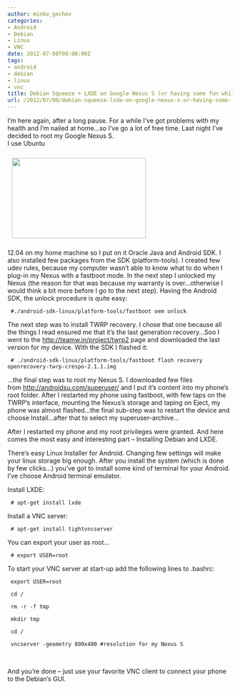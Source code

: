 ```yaml
---
author: minko_gechev
categories:
- Android
- Debian
- Linux
- VNC
date: 2012-07-08T00:00:00Z
tags:
- android
- debian
- linux
- vnc
title: Debian Squeeze + LXDE on Google Nexus S (or having some fun while suffering)
url: /2012/07/08/debian-squeeze-lxde-on-google-nexus-s-or-having-some-fun-while-suffering/
---
```


I’m here again, after a long pause. For a while I’ve got problems with my health and I’m nailed at home...so I’ve go a lot of free time. Last night I’ve decided to root my Google Nexus S.  
I use Ubuntu

[<img class="alignleft size-medium wp-image-152" style="margin: 10px;" title="Debian Squeeze with LXDE on Android 4.1" src="/images/legacy/uploads2012/07/547127_487402781271330_2093254846_n-300x180.jpg" alt="" width="300" height="180" />][1]

12.04 on my home machine so I put on it Oracle Java and Android SDK. I also installed few packages from the SDK (platform-tools). I created few udev rules, because my computer wasn’t able to know what to do when I plug-in my Nexus with a fastboot mode. In the next step I unlocked my Nexus (the reason for that was because my warranty is over...otherwise I would think a bit more before I go to the next step). Having the Android SDK, the unlock procedure is quite easy:

     #./android-sdk-linux/platform-tools/fastboot oem unlock 

The next step was to install TWRP recovery. I chose that one because all the things I read ensured me that it’s the last generation recovery...Soo I went to the http://teamw.in/project/twrp2 page and downloaded the last version for my device. With the SDK I flashed it:

     # ./android-sdk-linux/platform-tools/fastboot flash recovery openrecovery-twrp-crespo-2.1.1.img 

...the final step was to root my Nexus S. I downloaded few files from http://androidsu.com/superuser/ and I put it’s content into my phone’s root folder. After I restarted my phone using fastboot, with few taps on the TWRP’s interface, mounting the Nexus’s storage and taping on Eject, my phone was almost flashed...the final sub-step was to restart the device and choose Install...after that to select my superuser-archive...

After I restarted my phone and my root privileges were granted. And here comes the most easy and interesting part – Installing Debian and LXDE.

There’s easy Linux Installer for Android. Changing few settings will make your linux storage big enough. After you install the system (which is done by few clicks...) you’ve got to install some kind of terminal for your Android. I’ve choose Android terminal emulator. 

Install LXDE:

     # apt-get install lxde 

Install a VNC server:

     # apt-get install tightvncserver 

You can export your user as root...

     # export USER=root 

To start your VNC server at start-up add the following lines to .bashrc:

     export USER=root 

     cd / 

     rm -r -f tmp 

     mkdir tmp 

     cd / 

     vncserver -geometry 800x480 #resolution for my Nexus S 

&nbsp;

And you’re done – just use your favorite VNC client to connect your phone to the Debian’s GUI.

 [1]: /images/legacy/uploads2012/07/547127_487402781271330_2093254846_n.jpg